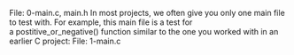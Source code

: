 File: 0-main.c, main.h In most projects, we often give you only one main file to test with. For example, this main file is a test for a postitive_or_negative() function similar to the one you worked with in an earlier C project:
File: 1-main.c